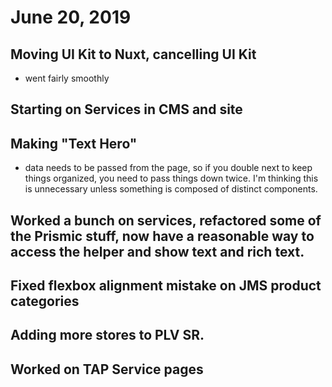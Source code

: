 # June 20, 2019

## Moving UI Kit to Nuxt, cancelling UI Kit
- went fairly smoothly

## Starting on Services in CMS and site

## Making "Text Hero"
- data needs to be passed from the page, so if you double next to keep things organized, you need to pass things down twice. I'm thinking this is unnecessary unless something is composed of distinct components.

## Worked a bunch on services, refactored some of the Prismic stuff, now have a reasonable way to access the helper and show text and rich text.

## Fixed flexbox alignment mistake on JMS product categories

## Adding more stores to PLV SR. 

## Worked on TAP Service pages


